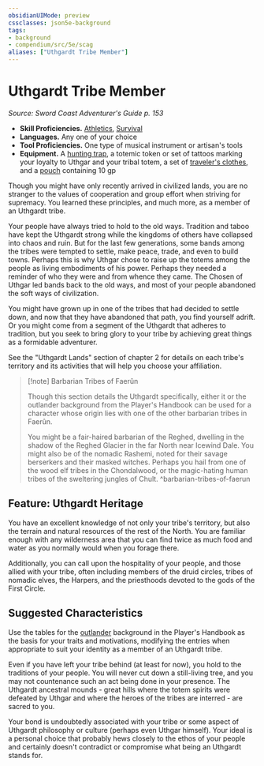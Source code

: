 ```yaml
---
obsidianUIMode: preview
cssclasses: json5e-background
tags:
- background
- compendium/src/5e/scag
aliases: ["Uthgardt Tribe Member"]
---
```

# Uthgardt Tribe Member
*Source: Sword Coast Adventurer's Guide p. 153*  

- **Skill Proficiencies.** [Athletics](/compendium/rules/skills.md#Athletics), [Survival](/compendium/rules/skills.md#Survival)  
- **Languages.** Any one of your choice  
- **Tool Proficiencies.** One type of musical instrument or artisan's tools  
- **Equipment.** A [hunting trap](/compendium/items/hunting-trap.md), a totemic token or set of tattoos marking your loyalty to Uthgar and your tribal totem, a set of [traveler's clothes](/compendium/items/travelers-clothes.md), and a [pouch](/compendium/items/pouch.md) containing 10 gp  

Though you might have only recently arrived in civilized lands, you are no stranger to the values of cooperation and group effort when striving for supremacy. You learned these principles, and much more, as a member of an Uthgardt tribe.

Your people have always tried to hold to the old ways. Tradition and taboo have kept the Uthgardt strong while the kingdoms of others have collapsed into chaos and ruin. But for the last few generations, some bands among the tribes were tempted to settle, make peace, trade, and even to build towns. Perhaps this is why Uthgar chose to raise up the totems among the people as living embodiments of his power. Perhaps they needed a reminder of who they were and from whence they came. The Chosen of Uthgar led bands back to the old ways, and most of your people abandoned the soft ways of civilization.

You might have grown up in one of the tribes that had decided to settle down, and now that they have abandoned that path, you find yourself adrift. Or you might come from a segment of the Uthgardt that adheres to tradition, but you seek to bring glory to your tribe by achieving great things as a formidable adventurer.

See the "Uthgardt Lands" section of chapter 2 for details on each tribe's territory and its activities that will help you choose your affiliation.

> [!note] Barbarian Tribes of Faerûn
> 
> Though this section details the Uthgardt specifically, either it or the outlander background from the Player's Handbook can be used for a character whose origin lies with one of the other barbarian tribes in Faerûn.
> 
> You might be a fair-haired barbarian of the Reghed, dwelling in the shadow of the Reghed Glacier in the far North near Icewind Dale. You might also be of the nomadic Rashemi, noted for their savage berserkers and their masked witches. Perhaps you hail from one of the wood elf tribes in the Chondalwood, or the magic-hating human tribes of the sweltering jungles of Chult.
^barbarian-tribes-of-faerun

## Feature: Uthgardt Heritage

You have an excellent knowledge of not only your tribe's territory, but also the terrain and natural resources of the rest of the North. You are familiar enough with any wilderness area that you can find twice as much food and water as you normally would when you forage there.

Additionally, you can call upon the hospitality of your people, and those allied with your tribe, often including members of the druid circles, tribes of nomadic elves, the Harpers, and the priesthoods devoted to the gods of the First Circle.

## Suggested Characteristics

Use the tables for the [outlander](/compendium/backgrounds/outlander.md) background in the Player's Handbook as the basis for your traits and motivations, modifying the entries when appropriate to suit your identity as a member of an Uthgardt tribe.

Even if you have left your tribe behind (at least for now), you hold to the traditions of your people. You will never cut down a still-living tree, and you may not countenance such an act being done in your presence. The Uthgardt ancestral mounds - great hills where the totem spirits were defeated by Uthgar and where the heroes of the tribes are interred - are sacred to you.

Your bond is undoubtedly associated with your tribe or some aspect of Uthgardt philosophy or culture (perhaps even Uthgar himself). Your ideal is a personal choice that probably hews closely to the ethos of your people and certainly doesn't contradict or compromise what being an Uthgardt stands for.